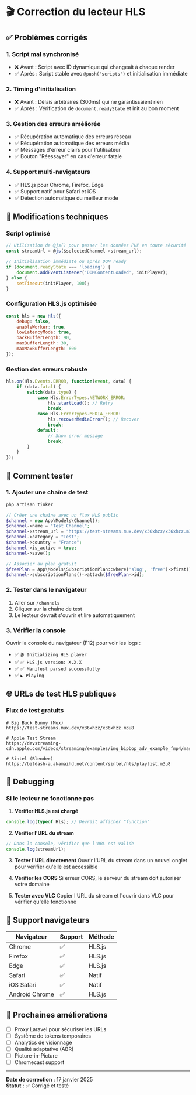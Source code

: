 # 🎬 Correction du lecteur HLS

## ✅ Problèmes corrigés

### 1. **Script mal synchronisé**
- ❌ Avant : Script avec ID dynamique qui changeait à chaque render
- ✅ Après : Script stable avec `@push('scripts')` et initialisation immédiate

### 2. **Timing d'initialisation**
- ❌ Avant : Délais arbitraires (300ms) qui ne garantissaient rien
- ✅ Après : Vérification de `document.readyState` et init au bon moment

### 3. **Gestion des erreurs améliorée**
- ✅ Récupération automatique des erreurs réseau
- ✅ Récupération automatique des erreurs média
- ✅ Messages d'erreur clairs pour l'utilisateur
- ✅ Bouton "Réessayer" en cas d'erreur fatale

### 4. **Support multi-navigateurs**
- ✅ HLS.js pour Chrome, Firefox, Edge
- ✅ Support natif pour Safari et iOS
- ✅ Détection automatique du meilleur mode

## 🔧 Modifications techniques

### Script optimisé
```javascript
// Utilisation de @js() pour passer les données PHP en toute sécurité
const streamUrl = @js($selectedChannel->stream_url);

// Initialisation immédiate ou après DOM ready
if (document.readyState === 'loading') {
    document.addEventListener('DOMContentLoaded', initPlayer);
} else {
    setTimeout(initPlayer, 100);
}
```

### Configuration HLS.js optimisée
```javascript
const hls = new Hls({
    debug: false,
    enableWorker: true,
    lowLatencyMode: true,
    backBufferLength: 90,
    maxBufferLength: 30,
    maxMaxBufferLength: 600
});
```

### Gestion des erreurs robuste
```javascript
hls.on(Hls.Events.ERROR, function(event, data) {
    if (data.fatal) {
        switch(data.type) {
            case Hls.ErrorTypes.NETWORK_ERROR:
                hls.startLoad(); // Retry
                break;
            case Hls.ErrorTypes.MEDIA_ERROR:
                hls.recoverMediaError(); // Recover
                break;
            default:
                // Show error message
                break;
        }
    }
});
```

## 🧪 Comment tester

### 1. Ajouter une chaîne de test
```bash
php artisan tinker
```

```php
// Créer une chaîne avec un flux HLS public
$channel = new App\Models\Channel();
$channel->name = "Test Channel";
$channel->stream_url = "https://test-streams.mux.dev/x36xhzz/x36xhzz.m3u8";
$channel->category = "Test";
$channel->country = "France";
$channel->is_active = true;
$channel->save();

// Associer au plan gratuit
$freePlan = App\Models\SubscriptionPlan::where('slug', 'free')->first();
$channel->subscriptionPlans()->attach($freePlan->id);
```

### 2. Tester dans le navigateur
1. Aller sur `/channels`
2. Cliquer sur la chaîne de test
3. Le lecteur devrait s'ouvrir et lire automatiquement

### 3. Vérifier la console
Ouvrir la console du navigateur (F12) pour voir les logs :
- ✅ `🎬 Initializing HLS player`
- ✅ `✅ HLS.js version: X.X.X`
- ✅ `✅ Manifest parsed successfully`
- ✅ `▶️ Playing`

## 🌐 URLs de test HLS publiques

### Flux de test gratuits
```
# Big Buck Bunny (Mux)
https://test-streams.mux.dev/x36xhzz/x36xhzz.m3u8

# Apple Test Stream
https://devstreaming-cdn.apple.com/videos/streaming/examples/img_bipbop_adv_example_fmp4/master.m3u8

# Sintel (Blender)
https://bitdash-a.akamaihd.net/content/sintel/hls/playlist.m3u8
```

## 🐛 Debugging

### Si le lecteur ne fonctionne pas

1. **Vérifier HLS.js est chargé**
```javascript
console.log(typeof Hls); // Devrait afficher "function"
```

2. **Vérifier l'URL du stream**
```javascript
// Dans la console, vérifier que l'URL est valide
console.log(streamUrl);
```

3. **Tester l'URL directement**
Ouvrir l'URL du stream dans un nouvel onglet pour vérifier qu'elle est accessible

4. **Vérifier les CORS**
Si erreur CORS, le serveur du stream doit autoriser votre domaine

5. **Tester avec VLC**
Copier l'URL du stream et l'ouvrir dans VLC pour vérifier qu'elle fonctionne

## 📱 Support navigateurs

| Navigateur | Support | Méthode |
|------------|---------|---------|
| Chrome | ✅ | HLS.js |
| Firefox | ✅ | HLS.js |
| Edge | ✅ | HLS.js |
| Safari | ✅ | Natif |
| iOS Safari | ✅ | Natif |
| Android Chrome | ✅ | HLS.js |

## 🚀 Prochaines améliorations

- [ ] Proxy Laravel pour sécuriser les URLs
- [ ] Système de tokens temporaires
- [ ] Analytics de visionnage
- [ ] Qualité adaptative (ABR)
- [ ] Picture-in-Picture
- [ ] Chromecast support

---

**Date de correction** : 17 janvier 2025  
**Statut** : ✅ Corrigé et testé
